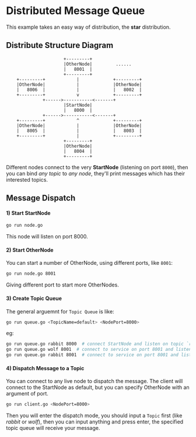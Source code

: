 # Distributed Message Queue

This example takes an easy way of distribution, the __star__ distribution. 

## Distribute Structure Diagram

```
                      +---------+
                      |OtherNode|         ......
                      |   8001  |
                      +---------+
    +---------+            |             +---------+
    |OtherNode|            |             |OtherNode|
    |   8006  |            |             |   8002  |
    +---------+            v             +---------+
              +------>-----------<-------+
                      |StartNode|
                      |   8000  |
              +------>-----------<-------+
    +---------+            ^             +---------+
    |OtherNode|            |             |OtherNode|
    |   8005  |            |             |   8003  |
    +---------+            |             +---------+
                      +---------+
                      |OtherNode|
                      |   8004  |
                      +---------+
```

Different nodes connect to the very __StartNode__ (listening on port `8000`), then you can bind *any topic* to *any node*, they'll print messages which has their interested topics.

## Message Dispatch

#### 1) Start StartNode

```bash
go run node.go
```

This node will listen on port 8000.

#### 2) Start OtherNode

You can start a number of OtherNode, using different ports, like `8001`:

```bash
go run node.go 8001
```

Giving different port to start more OtherNodes.

#### 3) Create Topic Queue

The general arguemnt for `Topic Queue` is like:

```bash
go run queue.go <TopicName=default> <NodePort=8000>
```

eg:

```bash
go run queue.go rabbit 8000  # connect StartNode and listen on topic `rabbit`
go run queue.go wolf 8001  # connect to service on port 8001 and listen on topic `wolf`
go run queue.go rabbit 8001  # connect to service on port 8001 and listen on topic `rabbit`
```

#### 4) Dispatch Message to a Topic

You can connect to any live node to dispatch the message. The client will connect to the StartNode as default, but you can specify OtherNode with an argument of port.

```bash
go run client.go <NodePort=8000>
```

Then you will enter the dispatch mode, you should input a `Topic` first (like *rabbit* or *wolf*), then you can input anything and press enter, the specified topic queue will receive your message.
